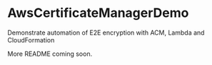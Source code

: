 # AwsCertificateManagerDemo
Demonstrate automation of E2E encryption with ACM, Lambda and CloudFormation

More README coming soon.
